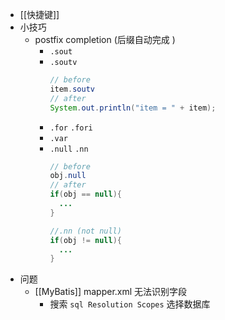 - [[快捷键]]
- 小技巧
	- postfix completion (后缀自动完成 )
		- `.sout`
		- `.soutv`
		  ```java
		  // before
		  item.soutv
		  // after
		  System.out.println("item = " + item);
		  ```
		- `.for` `.fori`
		- `.var`
		- `.null` `.nn`
		  ```java
		  // before
		  obj.null
		  // after
		  if(obj == null){
		    ...
		  }
		  
		  //.nn (not null)
		  if(obj != null){
		    ...
		  }
		  ```
- 问题
	- [[MyBatis]] mapper.xml 无法识别字段
		- 搜索 `sql Resolution Scopes` 选择数据库